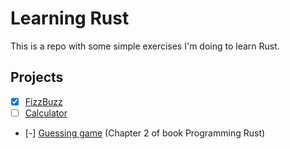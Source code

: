 # Learning Rust

This is a repo with some simple exercises I'm doing to learn Rust.


## Projects

- [X] [FizzBuzz](fizzbuzz)
- [ ] [Calculator](calculator)
- [-] [Guessing game](guessing_game) (Chapter 2 of book Programming Rust)
